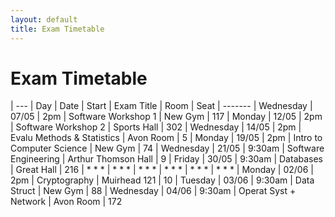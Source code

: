 ```yaml
---
layout: default
title: Exam Timetable
---
```


# Exam Timetable

| ---
| Day       | Date  | Start  | Exam Title                 | Room                | Seat
| -------
| Wednesday | 07/05 | 2pm    | Software Workshop 1        | New Gym             | 117
| Monday    | 12/05 | 2pm    | Software Workshop 2        | Sports Hall         | 302
| Wednesday | 14/05 | 2pm    | Evalu Methods & Statistics | Avon Room           | 5
| Monday    | 19/05 | 2pm    | Intro to Computer Science  | New Gym             | 74
| Wednesday | 21/05 | 9:30am | Software Engineering       | Arthur Thomson Hall | 9
| Friday    | 30/05 | 9:30am | Databases                  | Great Hall          | 216
| * * *     | * * * | * * *  | * * *                      | * * *               | * * *
| Monday    | 02/06 | 2pm    | Cryptography               | Muirhead 121        | 10
| Tuesday   | 03/06 | 9:30am | Data Struct                | New Gym             | 88
| Wednesday | 04/06 | 9:30am | Operat Syst + Network      | Avon Room           | 172

<!-- vim : fo-=tc
Created  : Thu 08 May 2014 06:32 pm
Modified : Fri 30 May 2014 12:50 pm
-->
